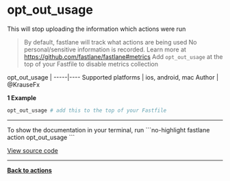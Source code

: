 # opt_out_usage


This will stop uploading the information which actions were run




> By default, fastlane will track what actions are being used No personal/sensitive information is recorded. Learn more at https://github.com/fastlane/fastlane#metrics Add `opt_out_usage` at the top of your Fastfile to disable metrics collection


opt_out_usage |
-----|----
Supported platforms | ios, android, mac
Author | @KrauseFx



**1 Example**

```ruby
opt_out_usage # add this to the top of your Fastfile
```





<hr />
To show the documentation in your terminal, run
```no-highlight
fastlane action opt_out_usage
```

<a href="https://github.com/fastlane/fastlane/blob/master/fastlane/lib/fastlane/actions/opt_out_usage.rb" target="_blank">View source code</a>

<hr />

<a href="/actions"><b>Back to actions</b></a>
